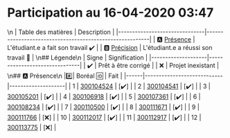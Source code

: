 # Participation au 16-04-2020 03:47
\n
| Table des matières            | Description                                             |
|-------------------------------|---------------------------------------------------------|
| :a: [Présence](#a-présence)   | L'étudiant.e a fait son travail    :heavy_check_mark:   |
| :b: [Précision](#b-précision) | L'étudiant.e a réussi son travail  :tada:               |
\n## Légende\n
| Signe              | Signification                 |
|--------------------|-------------------------------|
| :heavy_check_mark: | Prêt à être corrigé           |
| :x:                | Projet inexistant             |
\n## :a: Présence\n
|:hash:| Boréal :id:                | Fait               |
|------|----------------------------|--------------------|
| 1 | [300104524](../300104524/b300104524-fonction.ps1) | [:heavy_check_mark:] |
| 2 | [300104541](../300104541/b300104541-fonction.ps1) | [:heavy_check_mark:] |
| 3 | [300105201](../300105201/b300105201-fonction.ps1) | [:heavy_check_mark:] |
| 4 | [300106918](../300106918/b300106918-fonction.ps1) | [:heavy_check_mark:] |
| 5 | [300107361](../300107361/b300107361-fonction.ps1) | [:heavy_check_mark:] |
| 6 | [300108234](../300108234/b300108234-fonction.ps1) | [:heavy_check_mark:] |
| 7 | [300110500](../300110500/b300110500-fonction.ps1) | [:heavy_check_mark:] |
| 8 | [300111671](../300111671/b300111671-fonction.ps1) | [:heavy_check_mark:] |
| 9 | [300111766](../300111766/b300111766-fonction.ps1) | [:x:] |
| 10 | [300112017](../300112017/b300112017-fonction.ps1) | [:heavy_check_mark:] |
| 11 | [300112917](../300112917/b300112917-fonction.ps1) | [:heavy_check_mark:] |
| 12 | [300113775](../300113775/b300113775-fonction.ps1) | [:x:] |
